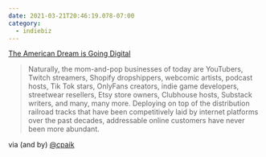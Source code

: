 ```yaml
---
date: 2021-03-21T20:46:19.078-07:00
category:
  - indiebiz
---
```

[The American Dream is Going Digital](https://docs.google.com/document/d/1NQNk4d6w0emCew4UOeN8iYMSxR_CRQ3Cg2fFl4P3k6E/edit)

> Naturally, the mom-and-pop businesses of today are YouTubers, Twitch streamers, Shopify dropshippers, webcomic artists, podcast hosts, Tik Tok stars, OnlyFans creators, indie game developers, streetwear resellers, Etsy store owners, Clubhouse hosts, Substack writers, and many, many more. Deploying on top of the distribution railroad tracks that have been competitively laid by internet platforms over the past decades, addressable online customers have never been more abundant.

via (and by) [@cpaik](https://twitter.com/cpaik/status/1373823991144677385)
